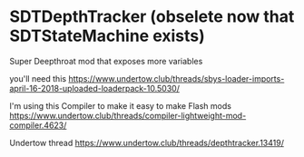 # SDTDepthTracker (obselete now that SDTStateMachine exists)

Super Deepthroat mod that exposes more variables

you'll need this https://www.undertow.club/threads/sbys-loader-imports-april-16-2018-uploaded-loaderpack-10.5030/

I'm using this Compiler to make it easy to make Flash mods https://www.undertow.club/threads/compiler-lightweight-mod-compiler.4623/

Undertow thread https://www.undertow.club/threads/depthtracker.13419/

